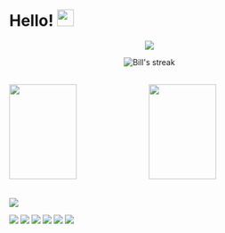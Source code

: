 # Hello! <img src="https://raw.githubusercontent.com/MartinHeinz/MartinHeinz/master/wave.gif" width="30px">

<!-- Typing SVG by DenverCoder1 - https://github.com/DenverCoder1/readme-typing-svg -->
<p align="center">
  <a href="https://github.com/DenverCoder1/readme-typing-svg"><img src="https://readme-typing-svg.herokuapp.com/?color=%2336BCF7&center=true&vCenter=true&lines=Bill+Rimell&font=Fira%20Code&center=true&width=440&height=45&color=f75c7e&vCenter=true&size=22""></a>
</p>

<!-- GitHub Readme Streak Stats - https://github.com/DenverCoder1/github-readme-streak-stats -->
<p align="center">
    <img title="🔥 Get streak stats for your profile at git.io/streak-stats" alt="Bill's streak" src="https://github-readme-streak-stats.herokuapp.com/?user=brimell&theme=monokai-metallian&hide_border=true"/>
  </a>
</p>

<!-- https://github.com/anuraghazra/github-readme-stats -->
  <br/>
  <div>
      <a href="https://github.com/anuraghazra/github-readme-stats"><img src="https://denvercoder1-github-readme-stats.vercel.app/api/?username=brimell&show_icons=true&count_private=true&theme=react&hide_border=true&bg_color=1F222E&title_color=F85D7F&icon_color=F8D866" height="170px" width="49%"/></a>
      <a href="https://github.com/anuraghazra/github-readme-stats"><img src="https://github-readme-stats.vercel.app/api/top-langs/?username=brimell&langs_count=8&layout=compact&theme=react&hide_border=true&bg_color=1F222E&title_color=F85D7F&icon_color=F8D866&hide=css,scss,html,sass" height="170px" width="49%" /></a>
  </div>

  <br/>

<!-- https://github.com/jamesgeorge007/github-activity-readme -->

<!-- https://github.com/ashutosh00710/github-readme-activity-graph -->

<a href="https://github.com/ashutosh00710/github-readme-activity-graph"><img  src="https://activity-graph.herokuapp.com/graph?username=brimell&bg_color=1F222E&color=F8D866&line=F85D7F&point=FFFFFF&hide_border=true" /></a>

![](https://img.shields.io/badge/OS-Linux-informational?style=flat&logo=linux&logoColor=white&color=2bbc8a)
![](https://img.shields.io/badge/OS-Windows-informational?style=flat&logo=windows&logoColor=white&color=2bbc8a)
![](https://img.shields.io/badge/Editor-VS%20Code-blue)
![](https://img.shields.io/badge/Code-Python-informational?style=flat&logo=python&logoColor=white&color=2bbc8a)
![](https://img.shields.io/badge/Code-JavaScript-informational?style=flat&logo=javascript&logoColor=white&color=2bbc8a)
![](https://img.shields.io/badge/Tools-Docker-informational?style=flat&logo=docker&logoColor=white&color=2bbc8a)

<!-- Resources -->
<!-- Icons: https://simpleicons.org/ -->
<!-- GitHub Stats: https://github.com/anuraghazra/github-readme-stats -->
<!-- Emojis: https://emojipedia.org/emoji/ -->
<!-- HTML Emojis: https://www.fileformat.info/index.htm -->
<!-- Shields: https://shields.io/ -->
<!-- Awesome GitHub Profile README: https://github.com/abhisheknaiidu/awesome-github-profile-readme -->
